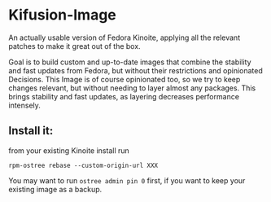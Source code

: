 # Kifusion-Image
An actually usable version of Fedora Kinoite, applying all the relevant patches to make it great out of the box.

Goal is to build custom and up-to-date images that combine the stability and fast updates from Fedora, but without their restrictions and opinionated Decisions. This Image is of course opinionated too, so we try to keep changes relevant, but without needing to layer almost any packages. This brings stability and fast updates, as layering decreases performance intensely.

## Install it:

from your existing Kinoite install run

```
rpm-ostree rebase --custom-origin-url XXX
```

You may want to run `ostree admin pin 0` first, if you want to keep your existing image as a backup.
